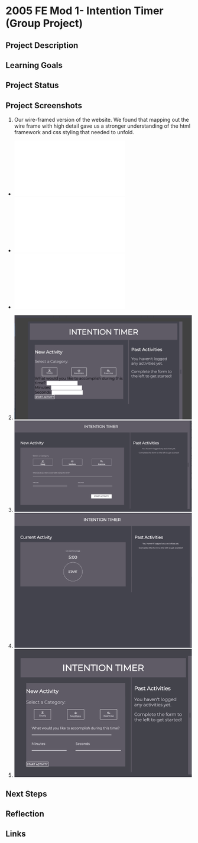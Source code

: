 # 2005 FE Mod 1- Intention Timer (Group Project)
## Project Description
## Learning Goals
## Project Status
## Project Screenshots
1. Our wire-framed version of the website. We found that mapping out the wire frame with high detail gave us a stronger understanding of the html framework and css styling that needed to unfold.
  + ![](assets/README_screenshots/jkw-int-timer-wireframe-desktop.pdf)
  + ![](assets/README_screenshots/jkw-int-timer-wireframe-iphone.pdf)
  + ![](assets/README_screenshots/jkw-int-timer-past-activity-card.pdf)
2. ![](assets/README_screenshots/jkw-button-container.gif)
3. ![](assets/README_screenshots/jkw-center-activity-btns.gif)
4. ![](assets/README_screenshots/jkw-current-activity-section.gif)
5. ![](assets/README_screenshots/jkw-form-container.gif)
## Next Steps
## Reflection
## Links
